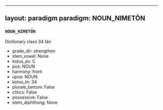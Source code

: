 
---
layout: paradigm
paradigm: NOUN_NIMETÖN
---
### ` NOUN_NIMETÖN `

Dictionary class 34 tän
* grade_dir: strengthen
* stem_vowel: None
* kotus_av: C
* pos: NOUN
* harmony: front
* upos: NOUN
* kotus_tn: 34
* plurale_tantum: False
* clitics: False
* possessive: False
* stem_diphthong: None
